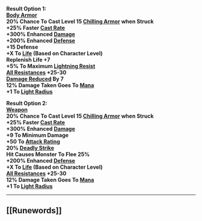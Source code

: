 **Result Option 1:**  
**[Body Armor](https://diablo.fandom.com/wiki/Armor "Armor")  
20% Chance To Cast Level 15 [Chilling Armor](https://diablo.fandom.com/wiki/Chilling_Armor "Chilling Armor") when Struck  
+25% Faster [Cast Rate](https://diablo.fandom.com/wiki/Cast_Rate "Cast Rate")  
+300% Enhanced [Damage](https://diablo.fandom.com/wiki/Damage "Damage")  
+200% Enhanced [Defense](https://diablo.fandom.com/wiki/Defense "Defense")  
+15 Defense  
+X To [Life](https://diablo.fandom.com/wiki/Life "Life") (Based on Character Level)  
Replenish Life +7  
+5% To Maximum [Lightning Resist](https://diablo.fandom.com/wiki/Resistances "Resistances")  
[All Resistances](https://diablo.fandom.com/wiki/Resistances "Resistances") +25-30  
[Damage Reduced](https://diablo.fandom.com/wiki/Damage_reduction "Damage reduction") By 7  
12% Damage Taken Goes To [Mana](https://diablo.fandom.com/wiki/Mana "Mana")  
+1 To [Light Radius](https://diablo.fandom.com/wiki/Light_Radius "Light Radius")**

**Result Option 2:**  
**[Weapon](https://diablo.fandom.com/wiki/Weapons "Weapons")  
20% Chance To Cast Level 15 [Chilling Armor](https://diablo.fandom.com/wiki/Chilling_Armor "Chilling Armor") when Struck  
+25% Faster [Cast Rate](https://diablo.fandom.com/wiki/Cast_Rate "Cast Rate")  
+300% Enhanced [Damage](https://diablo.fandom.com/wiki/Damage "Damage")  
+9 To Minimum Damage  
+50 To [Attack Rating](https://diablo.fandom.com/wiki/Attack_Rating "Attack Rating")  
20% [Deadly Strike](https://diablo.fandom.com/wiki/Deadly_Strike "Deadly Strike")  
Hit Causes Monster To Flee 25%  
+200% Enhanced [Defense](https://diablo.fandom.com/wiki/Defense "Defense")  
+X To [Life](https://diablo.fandom.com/wiki/Life "Life") (Based on Character Level)  
[All Resistances](https://diablo.fandom.com/wiki/Resistances "Resistances") +25-30  
12% Damage Taken Goes To [Mana](https://diablo.fandom.com/wiki/Mana "Mana")  
+1 To [Light Radius](https://diablo.fandom.com/wiki/Light_Radius "Light Radius")**

---
## [[Runewords]]
